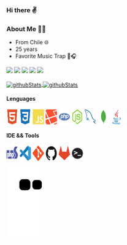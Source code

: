 ### Hi there ✌

### About Me 🙍‍♂️
- From Chile 🌐
- 25 years
- Favorite Music Trap 🎵🎧
<div>
    <a href="https://instagram.com/andrw_cl" target="_blank"><img src="https://img.shields.io/badge/-Instagram-%23E4405F?style=for-the-badge&logo=instagram&logoColor=white" target="_blank"></a>
    <a href = "mailto:kuvickdabest@gmail.com"><img src="https://img.shields.io/badge/-Gmail-%23333?style=for-the-badge&logo=gmail&logoColor=white" target="_blank"></a>
    <a href="https://www.linkedin.com/in/andres-williams-v-70b8a8152/" target="_blank"><img src="https://img.shields.io/badge/-LinkedIn-%230077B5?style=for-the-badge&logo=linkedin&logoColor=white" target="_blank"></a>
    <a href="https://www.youtube.com/watch?v=qclWIFxq2F4" target="_blank"><img src="https://img.shields.io/badge/Playlist-FF0000?style=for-the-badge&logo=youtube&logoColor=white" target="_blank"></a>
    <a href="https://open.spotify.com/playlist/37i9dQZEVXbL0GavIqMTeb?si=H9PCrFevQpOqPdyjkbToaA" target="_blank"><img src="https://img.shields.io/badge/Playlist-000000?style=for-the-badge&logo=spotify&logoColor=green" target="_blank"></a>
</div><br>

<a href="https://github.com/anuraghazra/github-readme-stats">
  <img alt="githubStats" style="vertical-align: middle" src="https://github-readme-stats.vercel.app/api?username=fairstyle&theme=discord_old_blurple&count_private=true&show_icons=true&hide=prs&bg_color=DEB,A02121,4C4FA8" />
  <img alt="githubStats" style="vertical-align: middle" src="https://github-readme-stats.vercel.app/api/top-langs/?username=fairstyle&theme=discord_old_blurple&layout=compact&bg_color=DEB,4C4FA8,A02121" />
</a>

#### Lenguages
<div style="display:inline-block;">
    <img alt="Html5" style="vertical-align: middle" width="30" height="40" src="https://raw.githubusercontent.com/devicons/devicon/master/icons/html5/html5-plain.svg" >
    <img alt="CSS3" style="vertical-align: middle" width="30" height="40" src="https://raw.githubusercontent.com/devicons/devicon/master/icons/css3/css3-plain.svg" >
    <img alt="JS" style="vertical-align: middle" width="30" height="40" src="https://raw.githubusercontent.com/devicons/devicon/master/icons/javascript/javascript-plain.svg" >
    <img alt="Laravel" style="vertical-align: middle" width="30" height="40" src="https://raw.githubusercontent.com/devicons/devicon/master/icons/laravel/laravel-plain.svg" >
    <img alt="Php" style="vertical-align: middle" width="30" height="40" src="https://raw.githubusercontent.com/devicons/devicon/master/icons/php/php-plain.svg" >
    <img alt="Nodejs" style="vertical-align: middle" width="30" height="40" src="https://raw.githubusercontent.com/devicons/devicon/master/icons/nodejs/nodejs-plain.svg" >
    <img alt="Mysql" style="vertical-align: middle" width="30" height="40" src="https://raw.githubusercontent.com/devicons/devicon/master/icons/mysql/mysql-plain.svg" >
    <img alt="MongoDB" style="vertical-align: middle" width="30" height="40" src="https://raw.githubusercontent.com/devicons/devicon/master/icons/mongodb/mongodb-plain.svg" >
    <img alt="Java" style="vertical-align: middle" width="30" height="40" src="https://raw.githubusercontent.com/devicons/devicon/master/icons/java/java-original.svg" >
</div>

#### IDE && Tools
<div style="display:inline-block;">
    <img alt="PHPStorm" style="vertical-align: middle" width="30" height="40" src="https://raw.githubusercontent.com/devicons/devicon/master/icons/phpstorm/phpstorm-plain.svg" >
    <img alt="Visual Studio Code" style="vertical-align: middle" width="30" height="40" src="https://raw.githubusercontent.com/devicons/devicon/master/icons/vscode/vscode-original.svg" >
    <img alt="Git" style="vertical-align: middle" width="30" height="40" src="https://raw.githubusercontent.com/devicons/devicon/master/icons/git/git-plain.svg" >
    <img alt="Github" style="vertical-align: middle" width="30" height="40" src="https://raw.githubusercontent.com/devicons/devicon/master/icons/github/github-original.svg" >
    <img alt="Github" style="vertical-align: middle" width="30" height="40" src="https://raw.githubusercontent.com/devicons/devicon/master/icons/gitlab/gitlab-plain.svg" >
    <img alt="Terminal" style="vertical-align: middle" width="30" height="30" src="https://raw.githubusercontent.com/github/explore/80688e429a7d4ef2fca1e82350fe8e3517d3494d/topics/terminal/terminal.png" >
</div><br>

![Snake animation](https://github.com/fairstyle/fairstyle/blob/output/github-contribution-grid-snake.svg)
